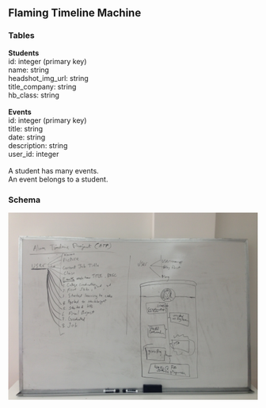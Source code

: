 <h2>Flaming Timeline Machine</h2>

<h3>Tables</h3>
<strong>Students</strong><br />
id: integer (primary key)<br />
name: string<br />
headshot_img_url: string<br />
title_company: string<br />
hb_class: string<br />
<br />
<strong>Events</strong><br />
id: integer (primary key)<br />
title: string<br />
date: string<br />
description: string<br />
user_id: integer<br />
<br />
A student has many events.<br />
An event belongs to a student.<br />
<h3>Schema</h3>
<img src="schema_whiteboard.jpg">
